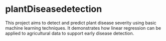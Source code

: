 # plantDiseasedetection
This project aims to detect and predict plant disease severity using basic machine learning techniques. It demonstrates how linear regression can be applied to agricultural data to support early disease detection.
